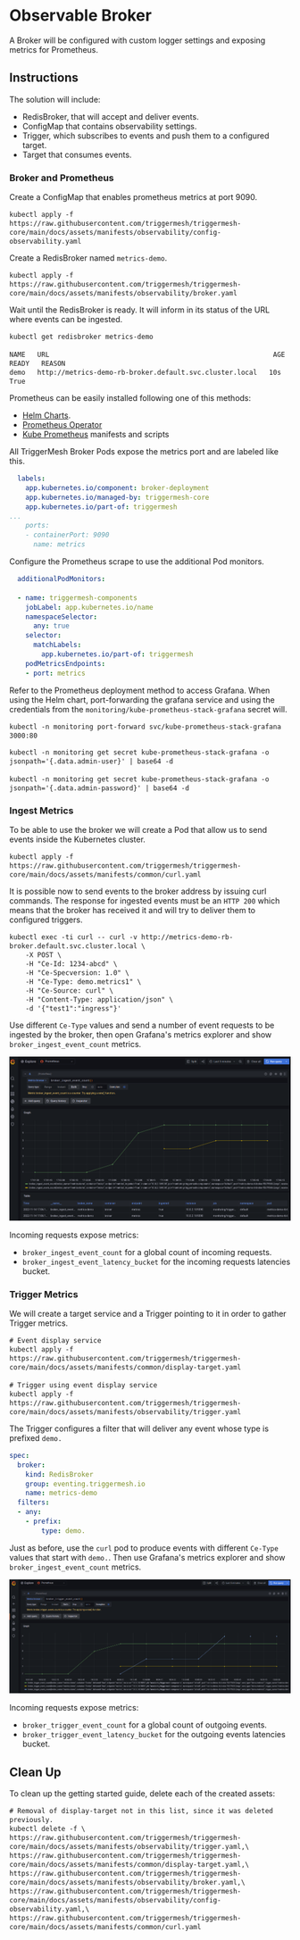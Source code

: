 # Observable Broker

A Broker will be configured with custom logger settings and exposing metrics for Prometheus.

## Instructions

The solution will include:

* RedisBroker, that will accept and deliver events.
* ConfigMap that contains observability settings.
* Trigger, which subscribes to events and push them to a configured target.
* Target that consumes events.

### Broker and Prometheus

Create a ConfigMap that enables prometheus metrics at port 9090.

```console
kubectl apply -f https://raw.githubusercontent.com/triggermesh/triggermesh-core/main/docs/assets/manifests/observability/config-observability.yaml
```

Create a RedisBroker named `metrics-demo`.

```console
kubectl apply -f https://raw.githubusercontent.com/triggermesh/triggermesh-core/main/docs/assets/manifests/observability/broker.yaml
```

Wait until the RedisBroker is ready. It will inform in its status of the URL where events can be ingested.

```console
kubectl get redisbroker metrics-demo

NAME   URL                                                        AGE   READY   REASON
demo   http://metrics-demo-rb-broker.default.svc.cluster.local   10s   True
```

Prometheus can be easily installed following one of this methods:

* [Helm Charts](https://github.com/prometheus-community/helm-charts).
* [Prometheus Operator](https://github.com/prometheus-operator/prometheus-operator)
* [Kube Prometheus](https://github.com/prometheus-operator/kube-prometheus) manifests and scripts

All TriggerMesh Broker Pods expose the metrics port and are labeled like this.

```yaml
  labels:
    app.kubernetes.io/component: broker-deployment
    app.kubernetes.io/managed-by: triggermesh-core
    app.kubernetes.io/part-of: triggermesh
...
    ports:
    - containerPort: 9090
      name: metrics
```

Configure the Prometheus scrape to use the additional Pod monitors.

```yaml
  additionalPodMonitors:

  - name: triggermesh-components
    jobLabel: app.kubernetes.io/name
    namespaceSelector:
      any: true
    selector:
      matchLabels:
        app.kubernetes.io/part-of: triggermesh
    podMetricsEndpoints:
    - port: metrics
```

Refer to the Prometheus deployment method to access Grafana. When using the Helm chart, port-forwarding the grafana service and using the credentials from the `monitoring/kube-prometheus-stack-grafana` secret will.

```console
kubectl -n monitoring port-forward svc/kube-prometheus-stack-grafana 3000:80
```

```console
kubectl -n monitoring get secret kube-prometheus-stack-grafana -o jsonpath='{.data.admin-user}' | base64 -d

kubectl -n monitoring get secret kube-prometheus-stack-grafana -o jsonpath='{.data.admin-password}' | base64 -d
```

### Ingest Metrics

To be able to use the broker we will create a Pod that allow us to send events inside the Kubernetes cluster.

```console
kubectl apply -f https://raw.githubusercontent.com/triggermesh/triggermesh-core/main/docs/assets/manifests/common/curl.yaml
```

It is possible now to send events to the broker address by issuing curl commands. The response for ingested events must be an `HTTP 200` which means that the broker has received it and will try to deliver them to configured triggers.

```console
kubectl exec -ti curl -- curl -v http://metrics-demo-rb-broker.default.svc.cluster.local \
    -X POST \
    -H "Ce-Id: 1234-abcd" \
    -H "Ce-Specversion: 1.0" \
    -H "Ce-Type: demo.metrics1" \
    -H "Ce-Source: curl" \
    -H "Content-Type: application/json" \
    -d '{"test1":"ingress"}'
```

Use different `Ce-Type` values and send a number of event requests to be ingested by the broker, then open Grafana's metrics explorer and show `broker_ingest_event_count` metrics.

![Broker ingest count metrics](./assets/images/prometheus-ingest.png)

Incoming requests expose metrics:

* `broker_ingest_event_count` for a global count of incoming requests.
* `broker_ingest_event_latency_bucket` for the incoming requests latencies bucket.

### Trigger Metrics

We will create a target service and a Trigger pointing to it in order to gather Trigger metrics.

```console
# Event display service
kubectl apply -f https://raw.githubusercontent.com/triggermesh/triggermesh-core/main/docs/assets/manifests/common/display-target.yaml

# Trigger using event display service
kubectl apply -f https://raw.githubusercontent.com/triggermesh/triggermesh-core/main/docs/assets/manifests/observability/trigger.yaml
```

The Trigger configures a filter that will deliver any event whose type is prefixed `demo.`

```yaml
spec:
  broker:
    kind: RedisBroker
    group: eventing.triggermesh.io
    name: metrics-demo
  filters:
  - any:
    - prefix:
        type: demo.
```

Just as before, use the `curl` pod to produce events with different `Ce-Type` values that start with `demo.`. Then use Grafana's  metrics explorer and show `broker_ingest_event_count` metrics.

![Broker ingest count metrics](./assets/images/prometheus-trigger.png)

Incoming requests expose metrics:

* `broker_trigger_event_count` for a global count of outgoing events.
* `broker_trigger_event_latency_bucket` for the outgoing events latencies bucket.

## Clean Up

To clean up the getting started guide, delete each of the created assets:

```console
# Removal of display-target not in this list, since it was deleted previously.
kubectl delete -f \
https://raw.githubusercontent.com/triggermesh/triggermesh-core/main/docs/assets/manifests/observability/trigger.yaml,\
https://raw.githubusercontent.com/triggermesh/triggermesh-core/main/docs/assets/manifests/common/display-target.yaml,\
https://raw.githubusercontent.com/triggermesh/triggermesh-core/main/docs/assets/manifests/observability/broker.yaml,\
https://raw.githubusercontent.com/triggermesh/triggermesh-core/main/docs/assets/manifests/observability/config-observability.yaml,\
https://raw.githubusercontent.com/triggermesh/triggermesh-core/main/docs/assets/manifests/common/curl.yaml
```
